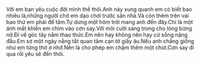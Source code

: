 Với em bạn yêu cuộc đời mình thế thôi.Anh này xung quanh em có biết bao nhiêu là,những người chờ em dạo chơi trước sân nhà.Và còn thêm trên vai bao thứ em phải để tâm.Tự dưng một hôm trời mang anh đến đây.Chỉ là một ánh mắt khiến em chìm vào cơn say.Với môi cười sáng trong cho lòng bừng nở.Đi về góc tây nằm thao thức.Em nên hay không nên hay cứ sống nặng đầu.Em sợ một ngày nắng tắt quan tâm cạn tờ giấy âu.Nếu anh chẳng giống như em từng thờ ơ nhớ.Nên là cho phép em chậm thêm một chút.Cơn say đi qua rồi yêu sẽ đến thôi.